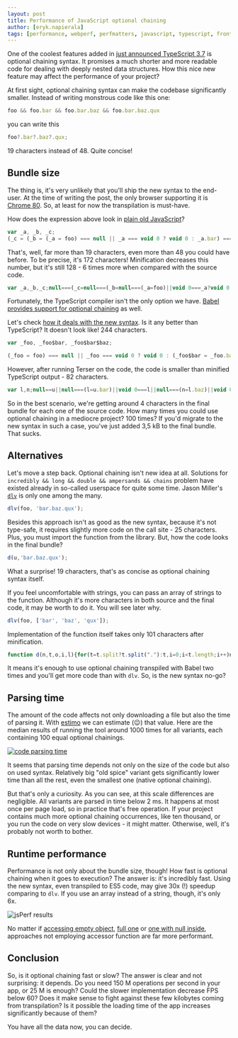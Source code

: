 ```yaml
---
layout: post
title: Performance of JavaScript optional chaining
author: [eryk.napierala]
tags: [performance, webperf, perfmatters, javascript, typescript, frontend]
---
```


One of the coolest features added in [just announced TypeScript
3.7](https://devblogs.microsoft.com/typescript/announcing-typescript-3-7/) is optional chaining syntax. It promises a
much shorter and more readable code for dealing with deeply nested data structures. How this nice new feature may affect
the performance of your project?

At first sight, optional chaining syntax can make the codebase significantly smaller. Instead of writing monstrous code
like this one:

```javascript
foo && foo.bar && foo.bar.baz && foo.bar.baz.qux
```

you can write this

```ts
foo?.bar?.baz?.qux;
```

19 characters instead of 48. Quite concise!

## Bundle size

The thing is, it's very unlikely that you'll ship the new syntax to the end-user. At the time of writing the post, the
only browser supporting it is [Chrome 80](https://www.chromestatus.com/feature/5668249494618112). So, at least for now
the transpilation is must-have.

How does the expression above look in [plain old
JavaScript](https://www.typescriptlang.org/play/index.html?ssl=1&ssc=1&pln=1&pc=20#code/GYexH4DoCMEMCcpwF5QI4FcAeBuIA)?

```js
var _a, _b, _c;
(_c = (_b = (_a = foo) === null || _a === void 0 ? void 0 : _a.bar) === null || _b === void 0 ? void 0 : _b.baz) === null || _c === void 0 ? void 0 : _c.qux;
```

That's, well, far more than 19 characters, even more than 48 you could have before. To be precise, it's 172 characters!
Minification decreases this number, but it's still 128 - 6 times more when compared with the source code.

```js
var _a,_b,_c;null===(_c=null===(_b=null===(_a=foo)||void 0===_a?void 0:_a.bar)||void 0===_b?void 0:_b.baz)||void 0===_c||_c.qux;
```

Fortunately, the TypeScript compiler isn't the only option we have. [Babel provides support for optional
chaining](https://babeljs.io/docs/en/babel-plugin-proposal-optional-chaining) as well.

Let's check [how it deals with the new
syntax](https://babeljs.io/repl#?babili=false&browsers=&build=&builtIns=false&spec=false&loose=false&code_lz=GYexH4DoCMEMCcpwF5QI4FcAeBuIA&debug=false&forceAllTransforms=false&shippedProposals=false&circleciRepo=&evaluate=false&fileSize=false&timeTravel=false&sourceType=module&lineWrap=false&presets=&prettier=false&targets=&version=7.7.1&externalPlugins=%40babel%2Fplugin-proposal-optional-chaining%407.6.0%2Cbabel-plugin-syntax-optional-chaining%407.0.0-alpha.13).
Is it any better than TypeScript? It doesn't look like! 244 characters.

```js
var _foo, _foo$bar, _foo$bar$baz;

(_foo = foo) === null || _foo === void 0 ? void 0 : (_foo$bar = _foo.bar) === null || _foo$bar === void 0 ? void 0 : (_foo$bar$baz = _foo$bar.baz) === null || _foo$bar$baz === void 0 ? void 0 : _foo$bar$baz.qux;
```

However, after running Terser on the code, the code is smaller than minified TypeScript output - 82 characters.

```js
var l,n;null==u||null===(l=u.bar)||void 0===l||null===(n=l.baz)||void 0===n||n.qux
```

So in the best scenario, we're getting around 4 characters in the final bundle for each one of the source code. How many
times you could use optional chaining in a mediocre project? 100 times? If you'd migrate to the new syntax in such a
case, you've just added 3,5 kB to the final bundle. That sucks.

## Alternatives

Let's move a step back. Optional chaining isn't new idea at all. Solutions for `incredibly && long && double &&
ampersands && chains` problem have existed already in so-called userspace for quite some time. Jason Miller's
[`dlv`](https://github.com/developit/dlv) is only one among the many.


```js
dlv(foo, 'bar.baz.qux');
```

Besides this approach isn't as good as the new syntax, because it's not type-safe, it requires slightly more code on the
call site - 25 characters. Plus, you must import the function from the library. But, how the code looks in the final
bundle?


```js
d(u,'bar.baz.qux');
```

What a surprise! 19 characters, that's as concise as optional chaining syntax itself.

If you feel uncomfortable with strings, you can pass an array of strings to the function. Although it's more characters
in both source and the final code, it may be worth to do it. You will see later why.


```js
dlv(foo, ['bar', 'baz', 'qux']);
```

Implementation of the function itself takes only 101 characters after minification.


```js
function d(n,t,o,i,l){for(t=t.split?t.split("."):t,i=0;i<t.length;i++)n=n?n[t[i]]:l;return n===l?o:n}
```

It means it's enough to use optional chaining transpiled with Babel two times and you'll get more code than with `dlv`.
So, is the new syntax no-go?

## Parsing time

The amount of the code affects not only downloading a file but also the time of parsing it. With
[estimo](https://www.npmjs.com/package/estimo) we can estimate (😉) that value. Here are the median results of running
the tool around 1000 times for all variants, each containing 100 equal optional chainings.

[![code parsing
time](https://thepracticaldev.s3.amazonaws.com/i/jdgt6978sx3gnc7i63sj.png)](https://docs.google.com/spreadsheets/d/17xD1LgKWQSoOYLRq-ZoMQr9s6LzwmF2i4_H39UquKAo/edit?usp=sharing)

It seems that parsing time depends not only on the size of the code but also on used syntax. Relatively big "old spice"
variant gets significantly lower time than all the rest, even the smallest one (native optional chaining).

But that's only a curiosity. As you can see, at this scale differences are negligible. All variants are parsed in time
below 2 ms. It happens at most once per page load, so in practice that's free operation. If your project contains much
more optional chaining occurrences, like ten thousand, or you run the code on very slow devices - it might matter.
Otherwise, well, it's probably not worth to bother.

## Runtime performance

Performance is not only about the bundle size, though! How fast is optional chaining when it goes to execution? The
answer is: it's incredibly fast. Using the new syntax, even transpiled to ES5 code, may give 30x (!) speedup comparing
to `dlv`. If you use an array instead of a string, though, it's only 6x.

![jsPerf results](https://thepracticaldev.s3.amazonaws.com/i/wge5ljra79fxi6kr9i4w.png)

No matter if [accessing empty object](https://jsperf.com/optional-chaining-empty-object), [full
one](https://jsperf.com/optional-chaining-full-path) or [one with null
inside](https://jsperf.com/optional-chaining-null-inside), approaches not employing accessor function are far more
performant.

## Conclusion

So, is it optional chaining fast or slow? The answer is clear and not surprising: it depends. Do you need 150 M
operations per second in your app, or 25 M is enough? Could the slower implementation decrease FPS below 60? Does it
make sense to fight against these few kilobytes coming from transpilation? Is it possible the loading time of the app
increases significantly because of them?

You have all the data now, you can decide.
